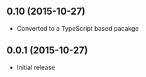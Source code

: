 ## 0.10 (2015-10-27)
* Converted to a TypeScript based pacakge

## 0.0.1 (2015-10-27)
* Initial release
